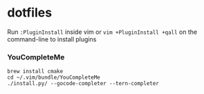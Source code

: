 # dotfiles
Run `:PluginInstall` inside vim or `vim +PluginInstall +qall` on the command-line to install plugins

### YouCompleteMe
```
brew install cmake
cd ~/.vim/bundle/YouCompleteMe
./install.py/ --gocode-completer --tern-completer
```
